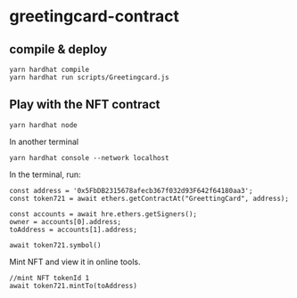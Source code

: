 # greetingcard-contract

## compile & deploy

````
yarn hardhat compile
yarn hardhat run scripts/Greetingcard.js
````


## Play with the NFT contract


````
yarn hardhat node
````

In another terminal
````
yarn hardhat console --network localhost
````

In the terminal, run:
````
const address = '0x5FbDB2315678afecb367f032d93F642f64180aa3';
const token721 = await ethers.getContractAt("GreettingCard", address);

const accounts = await hre.ethers.getSigners();
owner = accounts[0].address;
toAddress = accounts[1].address;

await token721.symbol()
````

Mint NFT and view it in online tools.
````
//mint NFT tokenId 1
await token721.mintTo(toAddress)
````


